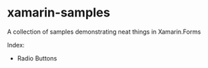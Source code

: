 # xamarin-samples

A collection of samples demonstrating neat things in Xamarin.Forms

Index:
* Radio Buttons